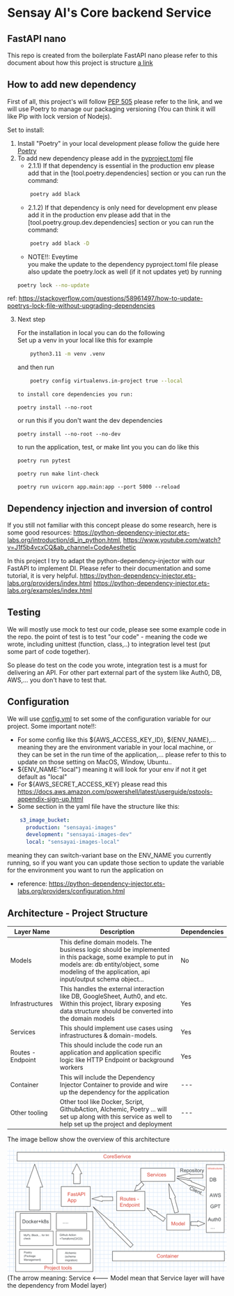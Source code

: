 # Sensay AI's Core backend Service

## FastAPI nano
This repo is created from the boilerplate FastAPI nano
please refer to this document about how this project 
is structure [a link](./FASTAPINANO_README.md)

## How to add new dependency
First of all, this project's will follow [PEP 505](https://peps.python.org/pep-0508/)
please refer to the link, and we will use Poetry to manage our packaging versioning (You can think it will like Pip with lock version of Nodejs).

Set to install:
1. Install "Poetry" in your local development please follow the guide here [Poetry](https://python-poetry.org/docs/)
2. To add new dependency please add in the [pyproject.toml](./pyproject.toml) file 
   - 2.1.1) If that dependency is essential in the production env please add that in the [tool.poetry.dependencies] section
or you can run the command:
    ```bash
        poetry add black
    ```
   - 2.1.2) If that dependency is only need for development env please add it
in the production env please add that in the [tool.poetry.group.dev.dependencies] section or you can run the command:
    ```bash
        poetry add black -D
    ```
   - NOTE!!: Eveytime         
 you make the update to the dependency pyproject.toml file
please also update the poetry.lock as well (if it not updates yet) by running
    ```bash
   poetry lock --no-update
    ```
ref: https://stackoverflow.com/questions/58961497/how-to-update-poetrys-lock-file-without-upgrading-dependencies

3. Next step

    For the installation in local you can do the following </br>
    Set up a venv in your local like this for example
    ```bash
        python3.11 -m venv .venv
    ```
    and then run
    ```bash
        poetry config virtualenvs.in-project true --local
    ```
       to install core dependencies you run:
    ```shell
    poetry install --no-root 
    ```
    or run this if you don't want the dev dependencies
    ```shell
    poetry install --no-root --no-dev
    ```
    to run the application, test, or make lint you you can do like this
    ```shell
    poetry run pytest
    ```
    ```shell
    poetry run make lint-check
    ```
    ```shell
    poetry run uvicorn app.main:app --port 5000 --reload
    ```

## Dependency injection and inversion of control
If you still not familiar with this concept please do some research,
here is some good resources: https://python-dependency-injector.ets-labs.org/introduction/di_in_python.html, https://www.youtube.com/watch?v=J1f5b4vcxCQ&ab_channel=CodeAesthetic

In this project I try to adapt the python-dependency-injector with our FastAPI to implement DI.
Please refer to their documentation and some tutorial, it is very helpful.
https://python-dependency-injector.ets-labs.org/providers/index.html
https://python-dependency-injector.ets-labs.org/examples/index.html

## Testing

We will mostly use mock to test our code, please see some example code in the repo.
the point of test is to test "our code" - meaning the code we wrote, including unittest (function, class,..) 
to integration level test (put some part of code together).

So please do test on the code you wrote, integration test is a must for delivering an API.
For other part external part of the system like Auth0, DB, AWS,... you don't have to test that.


## Configuration

We will use  [config.yml](./config.yml) to set some of the configuration variable for our project.
Some important note!!: 
- For some config like this ${AWS_ACCESS_KEY_ID}, ${ENV_NAME},... meaning they are the 
environment variable in your local machine, or they can be set in the run time of the application,...
please refer to this to update on those setting on MacOS, Window, Ubuntu..
- ${ENV_NAME:"local"} meaning it will look for your env if not it get default as "local" 
- For ${AWS_SECRET_ACCESS_KEY} please read this https://docs.aws.amazon.com/powershell/latest/userguide/pstools-appendix-sign-up.html
- Some section in the yaml file have the structure like this:
```yaml
    s3_image_bucket:
      production: "sensayai-images"
      development: "sensayai-images-dev"
      local: "sensayai-images-local"
```
meaning they can switch-variant base on the ENV_NAME you currently running, 
so if you want you can update those section to update the variable for 
the environment you want to run the application on
- reference: https://python-dependency-injector.ets-labs.org/providers/configuration.html

## Architecture - Project Structure
| Layer Name       | Description                                                                                                                                                                                                   | Dependencies |
|------------------|---------------------------------------------------------------------------------------------------------------------------------------------------------------------------------------------------------------|--------------|
| Models           | This define domain models. The business logic should be implemented in this package, some example to put in models are: db entity/object, some modeling of the application, api input/output schema object... | No           |
| Infrastructures  | This handles the external interaction like DB, GoogleSheet, Auth0, and etc. Within this project, library exposing data structure should be converted into the domain models                                   | Yes          |
| Services         | This should implement use cases using infrastructures & domain-models.                                                                                                                                        | Yes          |
| Routes -Endpoint | This should include the code run an application and application specific logic like HTTP Endpoint or background workers                                                                                       | Yes          |
| Container        | This will include the Dependency Injector Container to provide and wire up the dependency for the application                                                                                                 | ---          |
| Other tooling    | Other tool like Docker, Script, GithubAction, Alchemic, Poetry ... will set up along with this service as well to help set up the project and deployment                                                      | ---          |


The image bellow show the overview of this architecture

![img.png](ProjectArchitecture&Structure.png)
(The arrow meaning: Service <--- Model mean that Service layer will have the dependency from Model layer)

